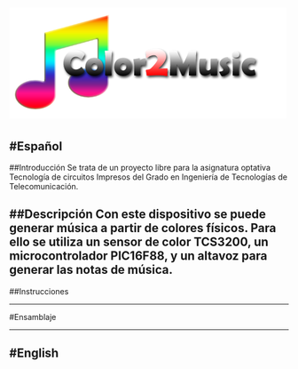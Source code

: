 ![Alt text](logo-v1.png "Color2Music")
===========

#Español
---
##Introducción
Se trata de un proyecto libre para la asignatura optativa Tecnología de circuitos Impresos del Grado en Ingeniería de Tecnologías de Telecomunicación.

##Descripción
Con este dispositivo se puede generar música a partir de colores físicos. 
Para ello se utiliza un sensor de color TCS3200, un microcontrolador PIC16F88, y un altavoz para generar las notas de música.
---
##Instrucciones

---
#Ensamblaje

---

#English
---
